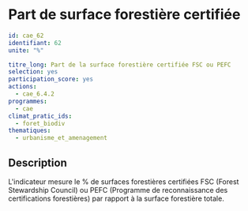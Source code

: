 # Part de surface forestière certifiée
```yaml
id: cae_62
identifiant: 62
unite: "%"

titre_long: Part de la surface forestière certifiée FSC ou PEFC
selection: yes
participation_score: yes
actions:
  - cae_6.4.2
programmes:
  - cae
climat_pratic_ids:
  - foret_biodiv
thematiques:
  - urbanisme_et_amenagement
```
## Description
L'indicateur mesure le % de surfaces forestières certifiées FSC (Forest Stewardship Council) ou PEFC (Programme de reconnaissance des certifications forestières) par rapport à la surface forestière totale.




